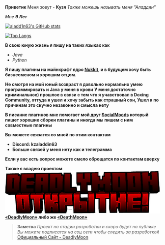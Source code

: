 **Приветик**
Меня зовут - **Кузя**
*Также можешь называть меня "Аладдин"*

*Мне **9 Лет***

[![aladd1n63's GitHub stats](https://github-readme-stats.vercel.app/api?username=aladd1n63&show_icons=true&theme=radical)](https://github.com/anuraghazra/github-readme-stats)

[![Top Langs](https://github-readme-stats.vercel.app/api/top-langs/?username=aladd1n63&langs_count=8&theme=radical&border_color=30363d&bg_color=0d1117)](https://github.com/anuraghazra/github-readme-stats)


**В свою юную жизнь я пишу на таких языках как**
- *Java*
- *Python*

**Я пишу плагины на майнкрафт ядро [Nukkit](https://github.com/CloudburstMC/Nukkit), и в будущем хочу быть бизнесменом и хорошим отцом.**

**Не смотря на мой юный возвраст я довольно нормально умею программировать и Java у меня в крови**
**У меня достаточно криминальное) прошлое в связи с тем что я учавствовал в Doxing Community, оттуда я ушел и хочу забыть как страшный сон, Ушел я по причинам это скучно незаконно и смысла нету**

**В писание плагинов мне помогает мой друг [SocialMoods](https://github.com/SocialMoods/) который пишет хорошие сборки плагины и иногда мы пишем с ним совместные плагины**

**Вы можете связатся со мной по этим контактам**
- **Discord: kzaladdin63**
- **Больше связей у меня нету как и телеграмма**

**Если у вас есть вопрос можете смело оброщатся по контактам вверху**

**Также я владею проектом
![Лого](https://github.com/DeadlyMoonBe/Github/blob/main/title.png)
[«DeadlyMoon»](https://github.com/DeadlyMoonBe/) либо же [«DeathMoon»](https://github.com/deadlymoonbe/)**
> **Заметка**
> *Проект на стадии разработки и скоро будет на публике*
> *Вы можете подписатся на соц сети чтобы следить за разработкой*
> [Официальный Сайт - DeadlyMoon](https://death-moon.su/)
